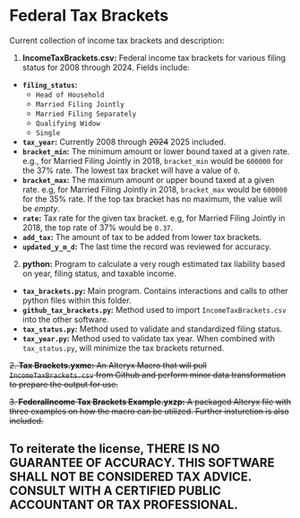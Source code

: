 # Federal Tax Brackets

Current collection of income tax brackets and description:

1. **IncomeTaxBrackets.csv:** Federal income tax brackets for various filing status for 2008 through 2024. Fields include:
  * **`filing_status`:**
    * `Head of Household`
    * `Married Filing Jointly`
    * `Married Filing Separately`
    * `Qualifying Widow`
    * `Single`
  * **`tax_year`:** Currently 2008 through ~~2024~~ 2025 included.
  * **`bracket_min`:** The minimum amount or lower bound taxed at a given rate. e.g., for Married Filing Jointly in 2018, `bracket_min` would be `600000` for the 37% rate. The lowest tax bracket will have a value of `0`.
  * **`bracket_max`:** The maximum amount or upper bound taxed at a given rate. e.g, for Married Filing Jointly in 2018, `bracket_max` would be `600000` for the 35% rate. If the top tax bracket has no maximum, the value will be *empty*.
  * **`rate`:** Tax rate for the given tax bracket. e.g, for Married Filing Jointly in 2018, the top rate of 37% would be `0.37`.
  * **`add_tax`:** The amount of tax to be added from lower tax brackets.
  * **`updated_y_m_d`:** The last time the record was reviewed for accuracy.
  
2. **python:** Program to calculate a very rough estimated tax liability based on year, filing status, and taxable income.
 * **`tax_brackets.py`:** Main program. Contains interactions and calls to other python files within this folder.
 * **`github_tax_brackets.py`:** Method used to import `IncomeTaxBrackets.csv` into the other software.
 * **`tax_status.py`:** Method used to validate and standardized filing status.
 * **`tax_year.py`:** Method used to validate tax year. When combined with `tax_status.py`, will minimize the tax brackets returned.

~~2. **Tax Brackets.yxmc:** An Alteryx Macro that will pull `IncomeTaxBrackets.csv` from Github and perform minor data transformation to prepare the output for use.~~

~~3. **FederalIncome Tax Brackets Example.yxzp:** A packaged Alteryx file with three examples on how the macro can be utilized. Further insturction is also included.~~

## To reiterate the license, THERE IS NO GUARANTEE OF ACCURACY. THIS SOFTWARE SHALL NOT BE CONSIDERED TAX ADVICE. CONSULT WITH A CERTIFIED PUBLIC ACCOUNTANT OR TAX PROFESSIONAL.
